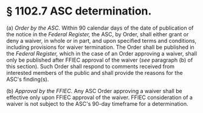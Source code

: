 # § 1102.7   ASC determination.

(a) *Order by the ASC.* Within 90 calendar days of the date of publication of the notice in the _Federal Register,_ the ASC, by Order, shall either grant or deny a waiver, in whole or in part, and upon specified terms and conditions, including provisions for waiver termination. The Order shall be published in the _Federal Register,_ which in the case of an Order approving a waiver, shall only be published after FFIEC approval of the waiver (*see* paragraph (b) of this section). Such Order shall respond to comments received from interested members of the public and shall provide the reasons for the ASC's finding(s).


(b) *Approval by the FFIEC.* Any ASC Order approving a waiver shall be effective only upon FFIEC approval of the waiver. FFIEC consideration of a waiver is not subject to the ASC's 90-day timeframe for a determination.






